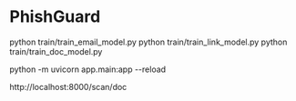 # PhishGuard


python train/train_email_model.py
python train/train_link_model.py
python train/train_doc_model.py


python -m uvicorn app.main:app --reload


http://localhost:8000/scan/doc